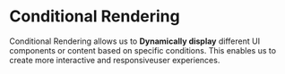 # Conditional Rendering

Conditional Rendering allows us to **Dynamically display** different UI components or content based on specific conditions. This enables us to create more interactive and responsiveuser experiences.

